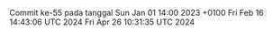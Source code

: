 Commit ke-55 pada tanggal Sun Jan 01 14:00 2023 +0100
Fri Feb 16 14:43:06 UTC 2024
Fri Apr 26 10:31:35 UTC 2024
